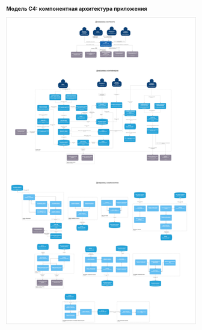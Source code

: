 ﻿**Модель C4: компонентная архитектура приложения**

![Image alt](https://github.com/dmatwe/projects/blob/main/OTUS_SA_ADVANCED/Модель%20C4/C4.png)
